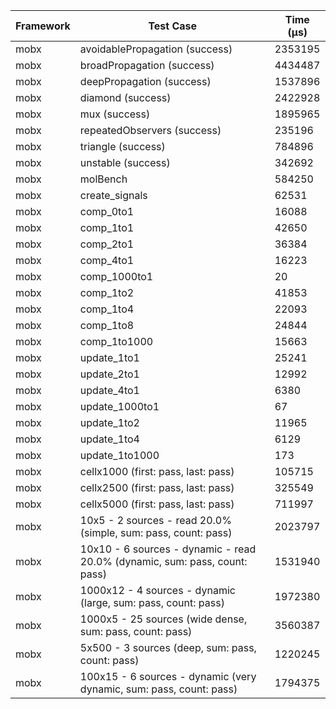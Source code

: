 | Framework | Test Case | Time (μs) |
| --- | --- | --- |
| mobx | avoidablePropagation (success) | 2353195 |
| mobx | broadPropagation (success) | 4434487 |
| mobx | deepPropagation (success) | 1537896 |
| mobx | diamond (success) | 2422928 |
| mobx | mux (success) | 1895965 |
| mobx | repeatedObservers (success) | 235196 |
| mobx | triangle (success) | 784896 |
| mobx | unstable (success) | 342692 |
| mobx | molBench | 584250 |
| mobx | create_signals | 62531 |
| mobx | comp_0to1 | 16088 |
| mobx | comp_1to1 | 42650 |
| mobx | comp_2to1 | 36384 |
| mobx | comp_4to1 | 16223 |
| mobx | comp_1000to1 | 20 |
| mobx | comp_1to2 | 41853 |
| mobx | comp_1to4 | 22093 |
| mobx | comp_1to8 | 24844 |
| mobx | comp_1to1000 | 15663 |
| mobx | update_1to1 | 25241 |
| mobx | update_2to1 | 12992 |
| mobx | update_4to1 | 6380 |
| mobx | update_1000to1 | 67 |
| mobx | update_1to2 | 11965 |
| mobx | update_1to4 | 6129 |
| mobx | update_1to1000 | 173 |
| mobx | cellx1000 (first: pass, last: pass) | 105715 |
| mobx | cellx2500 (first: pass, last: pass) | 325549 |
| mobx | cellx5000 (first: pass, last: pass) | 711997 |
| mobx | 10x5 - 2 sources - read 20.0% (simple, sum: pass, count: pass) | 2023797 |
| mobx | 10x10 - 6 sources - dynamic - read 20.0% (dynamic, sum: pass, count: pass) | 1531940 |
| mobx | 1000x12 - 4 sources - dynamic (large, sum: pass, count: pass) | 1972380 |
| mobx | 1000x5 - 25 sources (wide dense, sum: pass, count: pass) | 3560387 |
| mobx | 5x500 - 3 sources (deep, sum: pass, count: pass) | 1220245 |
| mobx | 100x15 - 6 sources - dynamic (very dynamic, sum: pass, count: pass) | 1794375 |
